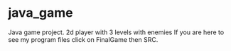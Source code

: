 # java_game
Java game project. 2d player with 3 levels with enemies 
If you are here to see my program files click on FinalGame then SRC.
